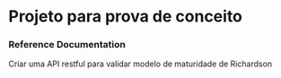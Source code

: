 # Projeto para prova de conceito

### Reference Documentation
Criar uma API restful para validar modelo de maturidade de Richardson
